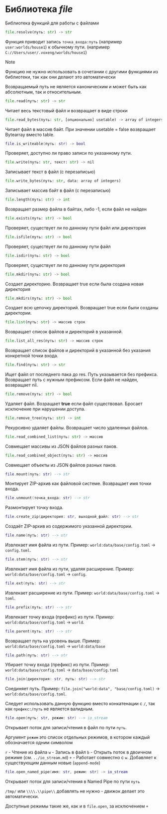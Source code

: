 # Библиотека *file*

Библиотека функций для работы с файлами

```python
file.resolve(путь: str) -> str
```

Функция приводит запись `точка_входа:путь` (например `user:worlds/house1`) к обычному пути. (например `C://Users/user/.voxeng/worlds/house1`)

> [!NOTE]
> Функцию не нужно использовать в сочетании с другими функциями из библиотеки, так как они делают это автоматически

Возвращаемый путь не является каноническим и может быть как абсолютным, так и относительным.

```python
file.read(путь: str) -> str
```

Читает весь текстовый файл и возвращает в виде строки

```python
file.read_bytes(путь: str, [опционально] usetable) -> array of integers
```

Читает файл в массив байт. При значении usetable = false возвращает Bytearray вместо table.

```lua
file.is_writeable(путь: str) -> bool
```

Проверяет, доступно ли право записи по указанному пути.

```python
file.write(путь: str, текст: str) -> nil
```

Записывает текст в файл (с перезаписью)

```python
file.write_bytes(путь: str, data: array of integers)
```

Записывает массив байт в файл (с перезаписью)

```python
file.length(путь: str) -> int
```

Возвращает размер файла в байтах, либо -1, если файл не найден

```python
file.exists(путь: str) -> bool
```

Проверяет, существует ли по данному пути файл или директория

```python
file.isfile(путь: str) -> bool
```

Проверяет, существует ли по данному пути файл

```python
file.isdir(путь: str) -> bool
```

Проверяет, существует ли по данному пути директория

```python
file.mkdir(путь: str) -> bool
```

Создает директорию. Возвращает true если была создана новая директория

```python
file.mkdirs(путь: str) -> bool
```

Создает всю цепочку директорий. Возвращает true если были созданы директории.

```python
file.list(путь: str) -> массив строк
```

Возвращает список файлов и директорий в указанной.

```python
file.list_all_res(путь: str) -> массив строк
```

Возвращает список файлов и директорий в указанной без указания конкретной точки входа.

```python
file.find(путь: str) -> str
```

Ищет файл от последнего пака до res. Путь указывается без префикса. Возвращает путь с нужным префиксом. Если файл не найден, возвращает nil.

```python
file.remove(путь: str) -> bool
```

Удаляет файл. Возращает **true** если файл существовал. Бросает исключение при нарушении доступа.

```python
file.remove_tree(путь: str) -> int
```

Рекурсивно удаляет файлы. Возвращает число удаленных файлов.

```python
file.read_combined_list(путь: str) -> массив
```

Совмещает массивы из JSON файлов разных паков.

```python
file.read_combined_object(путь: str) -> массив
```

Совмещает объекты из JSON файлов разных паков.

```lua
file.mount(путь: str) --> str
```

Монтирует ZIP-архив как файловой системе. Возвращает имя точки входа.

```lua
file.unmount(точка_входа: str) --> str
```

Размонтирует точку входа.

```lua
file.create_zip(директория: str, выходной_файл: str) --> str
```

Создаёт ZIP-архив из содержимого указанной директории.

```lua
file.name(путь: str) --> str
```

Извлекает имя файла из пути. Пример: `world:data/base/config.toml` -> `config.toml`.

```lua
file.stem(путь: str) --> str
```

Извлекает имя файла из пути, удаляя расширение. Пример: `world:data/base/config.toml` -> `config`.

```lua
file.ext(путь: str) --> str
```

Извлекает расширение из пути. Пример: `world:data/base/config.toml` -> `toml`.

```lua
file.prefix(путь: str) --> str
```

Извлекает точку входа (префикс) из пути. Пример: `world:data/base/config.toml` -> `world`.

```lua
file.parent(путь: str) --> str
```

Возвращает путь на уровень выше. Пример: `world:data/base/config.toml` -> `world:data/base`

```lua
file.path(путь: str) --> str
```

Убирает точку входа (префикс) из пути. Пример: `world:data/base/config.toml` -> `data/base/config.toml`


```lua
file.join(директория: str, путь: str) --> str
```

Соединяет путь. Пример: `file.join("world:data", "base/config.toml)` -> `world:data/base/config.toml`.

Следует использовать данную функцию вместо конкатенации с `/`, так как `префикс:/путь` не является валидным.

```lua
file.open(путь: str, режим: str) --> io_stream
```

Открывает поток для записи/чтения в файл по пути `путь`.

Аргумент `режим` это список отдельных режимов, в котором каждый обозначается одним символом

`r` - Чтение из файла
`w` - Запись в файл
`b` - Открыть поток в двоичном режиме (см. `../io_stream.md`)
`+` - Работает совместно с `w`. Добавляет к существующим данным новые (`append-mode`)

```lua
file.open_named_pipe(имя: str, режим: str) -> io_stream
```

Открывает поток для записи/чтения в Named Pipe по пути `путь`

`/tmp/` или `\\\\.\\pipe\\` добавлять не нужно - движок делает это автоматически.

Доступные режимы такие же, как и в `file.open`, за исключением `+`
